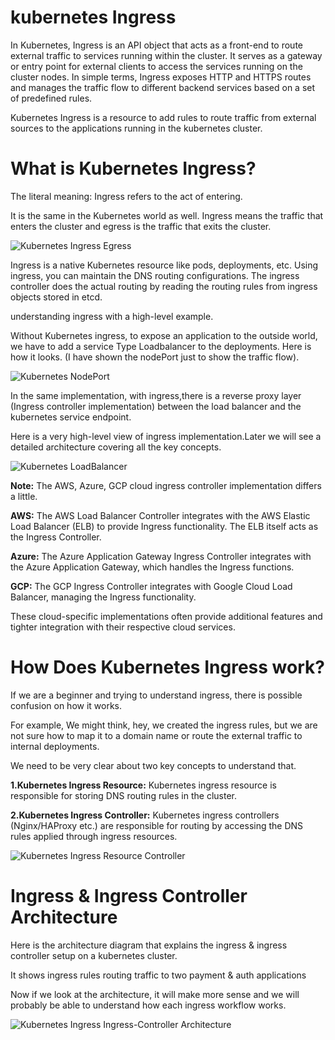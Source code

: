 # kubernetes Ingress
In Kubernetes, Ingress is an API object that acts as a front-end to route external traffic to services
running within the cluster. It serves as a gateway or entry point for external clients to access the services
running on the cluster nodes. In simple terms, Ingress exposes HTTP and HTTPS routes and manages the traffic
flow to different backend services based on a set of predefined rules.

Kubernetes Ingress is a resource to add rules to route traffic from external sources to the applications 
running in the kubernetes cluster.

# What is Kubernetes Ingress?

The literal meaning: Ingress refers to the act of entering.

It is the same in the Kubernetes world as well. Ingress means the traffic that enters the cluster and egress
is the traffic that exits the cluster.

![Kubernetes Ingress Egress](https://github.com/balusena/kubernetes-for-devops/blob/main/07-Kubernetes%20Ingress/kubernetes_ingress_egress.png)

Ingress is a native Kubernetes resource like pods, deployments, etc. Using ingress, you can maintain the
DNS routing configurations. The ingress controller does the actual routing by reading the routing rules
from ingress objects stored in etcd.

understanding ingress with a high-level example.

Without Kubernetes ingress, to expose an application to the outside world, we have to add a service Type 
Loadbalancer to the deployments. Here is how it looks. (I have shown the nodePort just to show the 
traffic flow).

![Kubernetes NodePort](https://github.com/balusena/kubernetes-for-devops/blob/main/07-Kubernetes%20Ingress/kubernetes_nodeport.png)

In the same implementation, with ingress,there is a reverse proxy layer (Ingress controller implementation)
between the load balancer and the kubernetes service endpoint.

Here is a very high-level view of ingress implementation.Later we will see a detailed architecture covering
all the key concepts.

![Kubernetes LoadBalancer](https://github.com/balusena/kubernetes-for-devops/blob/main/07-Kubernetes%20Ingress/kubernetes_loadbalancer.png)

**Note:** The AWS, Azure, GCP cloud ingress controller implementation differs a little.

**AWS:** The AWS Load Balancer Controller integrates with the AWS Elastic Load Balancer (ELB) to provide 
Ingress functionality. The ELB itself acts as the Ingress Controller.

**Azure:** The Azure Application Gateway Ingress Controller integrates with the Azure Application Gateway,
which handles the Ingress functions.

**GCP:** The GCP Ingress Controller integrates with Google Cloud Load Balancer, managing the Ingress 
functionality.

These cloud-specific implementations often provide additional features and tighter integration with their
respective cloud services.

# How Does Kubernetes Ingress work?

If we are a beginner and trying to understand ingress, there is possible confusion on how it works.

For example, We might think, hey, we created the ingress rules, but we are not sure how to map it to a 
domain name or route the external traffic to internal deployments.

We need to be very clear about two key concepts to understand that.

**1.Kubernetes Ingress Resource:** Kubernetes ingress resource is responsible for storing DNS routing rules
in the cluster.

**2.Kubernetes Ingress Controller:** Kubernetes ingress controllers (Nginx/HAProxy etc.) are responsible 
for routing by accessing the DNS rules applied through ingress resources.

![Kubernetes Ingress Resource Controller](https://github.com/balusena/kubernetes-for-devops/blob/main/07-Kubernetes%20Ingress/kubernetes_ingress_resource_controller.png)

# Ingress & Ingress Controller Architecture

Here is the architecture diagram that explains the ingress & ingress controller setup on a kubernetes cluster.

It shows ingress rules routing traffic to two payment & auth applications

Now if we look at the architecture, it will make more sense and we will probably be able to understand how
each ingress workflow works.

![Kubernetes Ingress Ingress-Controller Architecture](https://github.com/balusena/kubernetes-for-devops/blob/main/07-Kubernetes%20Ingress/kubernetes_ingress_ingress_controller_architecture.png)






